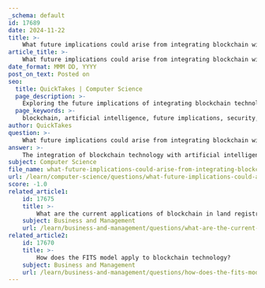```yaml
---
_schema: default
id: 17689
date: 2024-11-22
title: >-
    What future implications could arise from integrating blockchain with artificial intelligence?
article_title: >-
    What future implications could arise from integrating blockchain with artificial intelligence?
date_format: MMM DD, YYYY
post_on_text: Posted on
seo:
  title: QuickTakes | Computer Science
  page_description: >-
    Exploring the future implications of integrating blockchain technology with artificial intelligence, focusing on enhanced security, decentralized systems, improved decision-making, collaboration, and new business models.
  page_keywords: >-
    blockchain, artificial intelligence, future implications, security, transparency, decentralized systems, decision-making, collaboration, innovation, cybersecurity, business models, challenges, research
author: QuickTakes
question: >-
    What future implications could arise from integrating blockchain with artificial intelligence?
answer: >-
    The integration of blockchain technology with artificial intelligence (AI) holds significant future implications across various sectors, promising to enhance efficiency, security, and innovation. Here are some key aspects to consider:\n\n1. **Enhanced Security and Transparency**: Blockchain's decentralized and immutable nature can provide a secure framework for AI applications. This integration allows for secure data sharing, ensuring the confidentiality, integrity, and authenticity of sensitive information. For instance, AI models can be trained on data stored on a blockchain, which guarantees that the data has not been tampered with, thus improving trust in AI outputs.\n\n2. **Decentralized AI Systems**: The combination of blockchain and AI can lead to the development of decentralized AI systems. These systems empower users by allowing them to retain control over their data while still enabling AI applications to function effectively. This approach addresses current challenges related to data privacy and centralization, fostering a more user-driven and transparent digital environment.\n\n3. **Improved Decision-Making**: By leveraging blockchain's ability to maintain a transparent and tamper-proof record of transactions, AI can analyze real-time data more effectively. This capability can enhance decision-making processes in various fields, such as supply chain management, healthcare, and finance, where accurate and timely information is crucial.\n\n4. **Collaboration and Innovation**: The integration of blockchain and AI can facilitate collaboration among different stakeholders. For example, in supply chains, multiple parties can access a shared blockchain ledger, allowing AI to analyze data from various sources to optimize operations. This collaborative approach can lead to innovative solutions and improved efficiency.\n\n5. **Cybersecurity Enhancements**: As cybersecurity threats continue to evolve, the integration of blockchain and AI can provide robust solutions. Blockchain can serve as a secure framework for AI models, while AI can enhance blockchain protocols by identifying vulnerabilities and predicting potential security breaches.\n\n6. **New Business Models**: The synergy between blockchain and AI can lead to the emergence of new business models. For instance, platforms like SingularityNET and Ocean Protocol are exploring decentralized marketplaces for AI services, where users can share and monetize their data while maintaining control over it.\n\n7. **Challenges and Research Directions**: Despite the promising implications, integrating blockchain and AI also presents challenges, such as scalability and complexity. Future research should focus on addressing these challenges, exploring how AI can improve blockchain protocols, and identifying specific use cases across various industries.\n\nIn summary, the integration of blockchain with AI is set to revolutionize multiple sectors by enhancing security, fostering collaboration, and driving innovation. As research and development in this area continue to evolve, we can expect to see transformative applications that leverage the strengths of both technologies.
subject: Computer Science
file_name: what-future-implications-could-arise-from-integrating-blockchain-with-artificial-intelligence.md
url: /learn/computer-science/questions/what-future-implications-could-arise-from-integrating-blockchain-with-artificial-intelligence
score: -1.0
related_article1:
    id: 17675
    title: >-
        What are the current applications of blockchain in land registries?
    subject: Business and Management
    url: /learn/business-and-management/questions/what-are-the-current-applications-of-blockchain-in-land-registries
related_article2:
    id: 17670
    title: >-
        How does the FITS model apply to blockchain technology?
    subject: Business and Management
    url: /learn/business-and-management/questions/how-does-the-fits-model-apply-to-blockchain-technology
---
```


&nbsp;